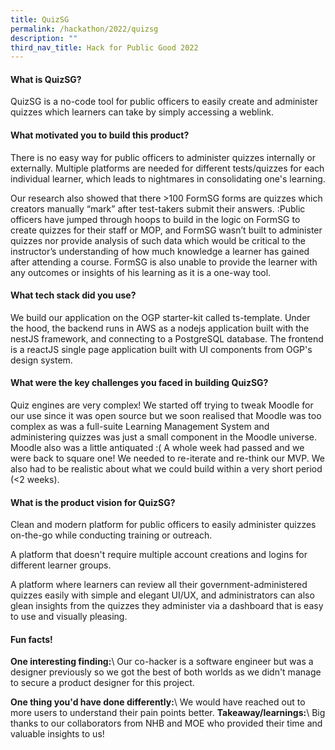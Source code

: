 ```yaml
---
title: QuizSG
permalink: /hackathon/2022/quizsg
description: ""
third_nav_title: Hack for Public Good 2022
---
```

#### What is QuizSG?
QuizSG is a no-code tool for public officers to easily create and administer quizzes which learners can take by simply accessing a weblink.

#### What motivated you to build this product?
There is no easy way for public officers to administer quizzes internally or externally. Multiple platforms are needed for different tests/quizzes for each individual learner, which leads to nightmares in consolidating one's learning.

Our research also showed that there >100 FormSG forms are quizzes which creators manually “mark” after test-takers submit their answers. :Public officers have jumped through hoops to build in the logic on FormSG to create quizzes for their staff or MOP, and FormSG wasn’t built to administer quizzes nor provide analysis of such data which would be critical to the instructor’s understanding of how much knowledge a learner has gained after attending a course. FormSG is also unable to provide the learner with any outcomes or insights of his learning as it is a one-way tool.

#### What tech stack did you use?

We build our application on the OGP starter-kit called ts-template.  Under the hood, the backend runs in AWS as a nodejs application built with the nestJS framework, and connecting to a PostgreSQL database. The frontend is a reactJS single page application built with UI components from OGP's design system.

#### What were the key challenges you faced in building QuizSG? 

Quiz engines are very complex! We started off trying to tweak Moodle for our use since it was open source but we soon realised that Moodle was too complex as was a full-suite Learning Management System and administering quizzes was just a small component in the Moodle universe. Moodle also was a little antiquated :( A whole week had passed and we were back to square one! We needed to re-iterate and re-think our MVP. We also had to be realistic about what we could build within a very short period (<2 weeks).

#### What is the product vision for QuizSG? 
Clean and modern platform for public officers to easily administer quizzes on-the-go while conducting training or outreach. 

A platform that doesn't require multiple account creations and logins for different learner groups. 

A platform where learners can review all their government-administered quizzes easily with simple and elegant UI/UX, and administrators can also glean insights from the quizzes they administer via a dashboard that is easy to use and visually pleasing.

#### Fun facts!
**One interesting finding:**\\
Our co-hacker is a software engineer but was a designer previously so we got the best of both worlds as we didn't manage to secure a product designer for this project.

**One thing you'd have done differently:**\\
We would have reached out to more users to understand their pain points better.
**Takeaway/learnings:**\\
Big thanks to our collaborators from NHB and MOE who provided their time and valuable insights to us!